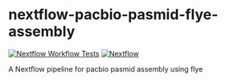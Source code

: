 # nextflow-pacbio-pasmid-flye-assembly

[![Nextflow Workflow Tests](https://github.com/YanyanLiuBio/nextflow-pacbio-pasmid-flye-assembly/actions/workflows/nextflow-ci.yml/badge.svg?branch=main)](https://github.com/YanyanLiuBio/nextflow-pacbio-pasmid-flye-assembly/actions/workflows/nextflow-ci.yml?query=branch%3Amain)
[![Nextflow](https://img.shields.io/badge/Nextflow%20DSL2-%E2%89%A523.04.0-blue.svg)](https://www.nextflow.io/)


A Nextflow pipeline for pacbio pasmid assembly using flye

